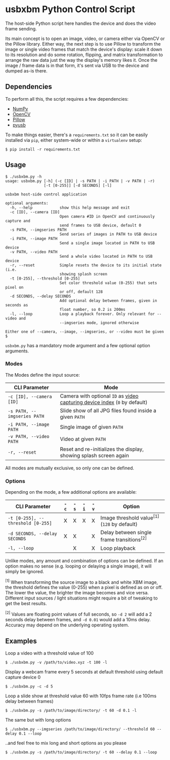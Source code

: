 # usbxbm Python Control Script

The host-side Python script here handles the device and does the video frame sending.

Its main concept is to open an image, video, or camera either via OpenCV or the Pillow library. Either way, the next step is to use Pillow to transform the image or single video frames that match the device's display: scale it down to its resolution and do some rotation, flipping, and matrix transformation to arrange the raw data just the way the display's memory likes it. Once the image / frame data is in that form, it's sent via USB to the device and dumped as-is there.

## Dependencies

To perform all this, the script requires a few dependencies:
- [NumPy](https://pypi.org/project/numpy/)
- [OpenCV](https://pypi.org/project/opencv-python/)
- [Pillow](https://pypi.org/project/Pillow/)
- [pyusb](https://pypi.org/project/pyusb/)

To make things easier, there's a `requirements.txt` so it can be easily installed via `pip`, either system-wide or within a `virtualenv` setup:

```
$ pip install -r requirements.txt
```

## Usage


```
$ ./usbxbm.py -h
usage: usbxbm.py [-h] (-c [ID] | -s PATH | -i PATH | -v PATH | -r)
                 [-t [0-255]] [-d SECONDS] [-l]

usbxbm host-side control application

optional arguments:
  -h, --help            show this help message and exit
  -c [ID], --camera [ID]
                        Open camera #ID in OpenCV and continuously capture and
                        send frames to USB device, default 0
  -s PATH, --imgseries PATH
                        Send series of images in PATH to USB device
  -i PATH, --image PATH
                        Send a single image located in PATH to USB device
  -v PATH, --video PATH
                        Send a whole video located in PATH to USB device
  -r, --reset           Simple resets the device to its initial state (i.e.
                        showing splash screen
  -t [0-255], --threshold [0-255]
                        Set color threshold value (0-255) that sets pixel on
                        or off, default 128
  -d SECONDS, --delay SECONDS
                        Add optional delay between frames, given in seconds as
                        float number, so 0.2 is 200ms
  -l, --loop            Loop a playback forever. Only relevant for --video and
                        --imgseries mode, ignored otherwise

Either one of --camera, --image, --imgseries, or --video must be given
$
```

`usbxbm.py` has a mandatory mode argument and a few optional option arguments.

### Modes

The Modes define the input source:

| CLI Parameter | Mode |
| --- | --- |
| `-c [ID], --camera [ID]` | Camera with optional `ID` as [video capturing device index](https://docs.opencv.org/4.4.0/d8/dfe/classcv_1_1VideoCapture.html#aabce0d83aa0da9af802455e8cf5fd181) (`0` by default) |
| `-s PATH, --imgseries PATH` | Slide show of all JPG files found inside a given `PATH` |
| `-i PATH, --image PATH` | Single image of given `PATH` |
| `-v PATH, --video PATH` | Video at given `PATH` |
| `-r, --reset` | Reset and re-initializes the display, showing splash screen again |

All modes are mutually exclusive, so only one can be defined.

### Options

Depending on the mode, a few additional options are available:

| CLI Parameter | `-c` | `-s` | `-i` | `-v` | Option |
| --- | :---: | :---: | :---: | :---: | --- |
| `-t [0-255], --threshold [0-255]` | X | X | X | X | Image threshold value<sup>[1]</sup> (`128` by default)|
| `-d SECONDS, --delay SECONDS` | X | X | | X |Delay between single frame transitions<sup>[2]</sup>|
| `-l, --loop` | | X | | X | Loop playback |

Unlike modes, any amount and combination of options can be defined. If an option makes no sense (e.g. looping or delaying a single image), it will simply be ignored.

<sup>[1]</sup> When transforming the source image to a black and white XBM image, the threshold defines the value (0-255) when a pixel is defined as on or off. The lower the value, the brighter the image becomes and vice versa. Different input sources / light situations might require a bit of tweaking to get the best results.

<sup>[2]</sup> Values are floating point values of full seconds, so `-d 2` will add a 2 seconds delay between frames, and `-d 0.01` would add a 10ms delay. Accuracy may depend on the underlying operating system.

## Examples

Loop a video with a threshold value of 100
```
$ ./usbxbm.py -v /path/to/video.xyz -t 100 -l
```

Display a webcam frame every 5 seconds at default threshold using default capture device 0
```
$ ./usbxbm.py -c -d 5
```

Loop a slide show at threshold value 60 with 10fps frame rate (i.e 100ms delay between frames)
```
$ ./usbxbm.py -s /path/to/image/directory/ -t 60 -d 0.1 -l
```

The same but with long options
```
$ ./usbxbm.py --imgseries /path/to/image/directory/ --threshold 60 --delay 0.1 --loop
```

..and feel free to mix long and short options as you please
```
$ ./usbxbm.py -s /path/to/image/directory/ -t 60 --delay 0.1 --loop
```
